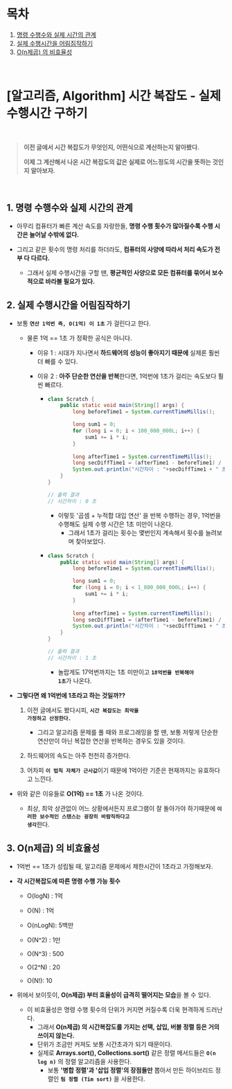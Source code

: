 
# 목차

1. [명령 수행수와 실제 시간의 관계](#1-명령-수행수와-실제-시간의-관계) <br/>
2. [실제 수행시간을 어림짐작하기](#2-실제-수행시간을-어림짐작하기) <br/>
3. [O(n제곱) 의 비효율성](#3-on제곱-의-비효율성) <br/>

<br/>

# [알고리즘, Algorithm] 시간 복잡도 - 실제 수행시간 구하기

<br/>

> **이전 글에서 시간 복잡도가 무엇인지, 어떤식으로 계산하는지 알아봤다.**
>
> **이제 그 계산해서 나온 시간 복잡도의 값은 실제로 어느정도의 시간을 뜻하는 것인지 알아보자.**

<br/>

## 1. 명령 수행수와 실제 시간의 관계

- 아무리 컴퓨터가 빠른 계산 속도를 자랑한들, **명령 수행 횟수가 많아질수록 수행 시간은 늘어날 수밖에 없다.**

- 그리고 같은 횟수의 명령 처리를 하더라도, **컴퓨터의 사양에 따라서 처리 속도가 전부 다 다르다.**

  - 그래서 실제 수행시간을 구할 땐, **평균적인 사양으로 모든 컴퓨터를 묶어서 보수적으로 바라볼 필요가 있다.**




## 2. 실제 수행시간을 어림짐작하기

- 보통 <code><strong>연산 1억번 즉, O(1억) 이 1초</strong></code> 가 걸린다고 한다.

  - 물론 1억 == 1초 가 정확한 공식은 아니다.

    - 이유 1 : 시대가 지나면서 **하드웨어의 성능이 좋아지기 때문에** 실제론 훨씬 더 빠를 수 있다.

    - 이유 2 : **아주 단순한 연산을 반복**한다면, 1억번에 1초가 걸리는 속도보다 훨씬 빠르다.

      - ```java
        class Scratch {
            public static void main(String[] args) {
                long beforeTime1 = System.currentTimeMillis();
        
                long sum1 = 0;
                for (long i = 0; i < 100_000_000L; i++) {
                    sum1 += i * i;
                }
            
                long afterTime1 = System.currentTimeMillis();
                long secDiffTime1 = (afterTime1 - beforeTime1) / 1000;
                System.out.println("시간차이 : "+secDiffTime1 + " 초");
            }
        }
        
        // 출력 결과
        // 시간차이 : 0 초
        ```

        - 이렇듯 '곱셈 + 누적합 대입 연산' 을 반복 수행하는 경우, 1억번을 수행해도 실제 수행 시간은 1초 미만이 나온다.
          - 그래서 1초가 걸리는 횟수는 몇번인지 계속해서 횟수를 늘려보며 찾아보았다.

      - ```java
        class Scratch {
            public static void main(String[] args) {
                long beforeTime1 = System.currentTimeMillis();
        
                long sum1 = 0;
                for (long i = 0; i < 1_800_000_000L; i++) {
                    sum1 += i * i;
                }
            
                long afterTime1 = System.currentTimeMillis();
                long secDiffTime1 = (afterTime1 - beforeTime1) / 1000;
                System.out.println("시간차이 : "+secDiffTime1 + " 초");
            }
        }
        
        // 출력 결과
        // 시간차이 : 1 초
        ```

        - 놀랍게도 17억번까지는 1초 미만이고 <code><strong>18억번을 반복해야 1초</strong></code>가 나온다.

          

- **그렇다면 왜 1억번에 1초라고 하는 것일까??**

  1. 이전 글에서도 봤다시피, <code><strong>시간 복잡도는 최악을 가정하고 산정한다.</strong></code>

     - 그리고 알고리즘 문제를 풀 때와 프로그래밍을 할 땐, 보통 저렇게 단순한 연산만이 아닌 복잡한 연산을 반복하는 경우도 있을 것이다.

  2. 하드웨어의 속도는 아주 천천히 증가한다.

  3. 어차피 <code><strong>이 법칙 자체가 근사값</strong></code>이기 때문에 1억이란 기준은 현재까지는 유효하다고 느낀다.

     

- 위와 같은 이유들로 **O(1억) == 1초** 가 나온 것이다.

  - 최상, 최악 상관없이 어느 상황에서든지 프로그램이 잘 돌아가야 하기때문에 <code><strong>이러한 보수적인 스탠스는 굉장히 바람직하다고 생각</strong></code>한다.

    

## 3. O(n제곱) 의 비효율성

- 1억번 == 1초가 성립될 때, 알고리즘 문제에서 제한시간이 1초라고 가정해보자.

- **각 시간복잡도에 따른 명령 수행 가능 횟수**

  - O(logN) : 1억

  - O(N) : 1억

  - O(nLogN): 5백만

  - O(N^2) : 1만

  - O(N^3) : 500

  - O(2^N) : 20

  - O(N!): 10

    

- 위에서 보이듯이, **O(n제곱) 부터 효율성이 급격히 떨어지는 모습**을 볼 수 있다.

  - 이 비효율성은 명령 수행 횟수의 단위가 커지면 커질수록 더욱 현격하게 드러난다.
    - 그래서 **O(n제곱) 의 시간복잡도를 가지는 선택, 삽입, 버블 정렬 등은 거의 쓰이지 않는다.**
    - 단위가 조금만 커져도 보통 시간초과가 되기 때문이다.
    - 실제로 **Arrays.sort(), Collections.sort()** 같은 정렬 메서드들은 <code><strong>O(n log n)</strong></code> 의 정렬 알고리즘을 사용한다.
      - 보통 **'병합 정렬'과 '삽입 정렬'의 장점들만** 뽑아서 만든 하이브리드 정렬인 <code><strong>팀 정렬 (Tim sort)</strong></code> 을 사용한다.